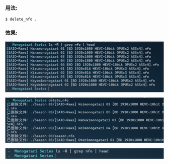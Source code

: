 ### 用法:

```shell
$ delete_nfo .
```





### 效果:

![image-20231111205423781](assets/image-20231111205423781.png)

![image-20231111205507475](assets/image-20231111205507475.png)

![image-20231111205513048](assets/image-20231111205513048.png)